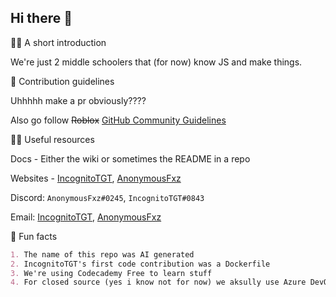 ## Hi there 👋



🙋‍♀️ A short introduction


We're just 2 middle schoolers that (for now) know JS and make things. 



🌈 Contribution guidelines

Uhhhhh make a pr obviously????

Also go follow ~~Roblox~~ [GitHub Community Guidelines](https://docs.github.com/en/site-policy/github-terms/github-community-guidelines)


👩‍💻 Useful resources

Docs -  Either the wiki or sometimes the README in a repo

Websites - [IncognitoTGT](https://sudormrf.ml), [AnonymousFxz](https://anonymousfxz.cf)

Discord: `AnonymousFxz#0245`, `IncognitoTGT#0843`

Email: [IncognitoTGT](mailto:maiyaan@sudormrf.ml), [AnonymousFxz](mailto:fali@sudormrf.ml)



🍿 Fun facts

```md
1. The name of this repo was AI generated
2. IncognitoTGT's first code contribution was a Dockerfile
3. We're using Codecademy Free to learn stuff
4. For closed source (yes i know not for now) we aksully use Azure DevOps lol
```
